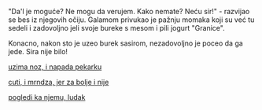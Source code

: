 "Da'l je moguće? Ne mogu da verujem. Kako nemate? Neću sir!" - razvijao se bes iz njegovih očiju.
Galamom privukao je pažnju momaka koji su već tu sedeli i zadovoljno jeli svoje bureke s mesom i pili jogurt "Granice".

Konacno, nakon sto je uzeo burek sasirom, nezadovoljno je poceo da ga jede. Sira nije bilo!

[uzima noz, i napada pekarku](noz/noz.md)

[cuti, i mrndza, jer za bolje i nije](tihaPatnja/tihaPatnja.md)

[pogledi ka njemu, ludak](programerski-zivot)
